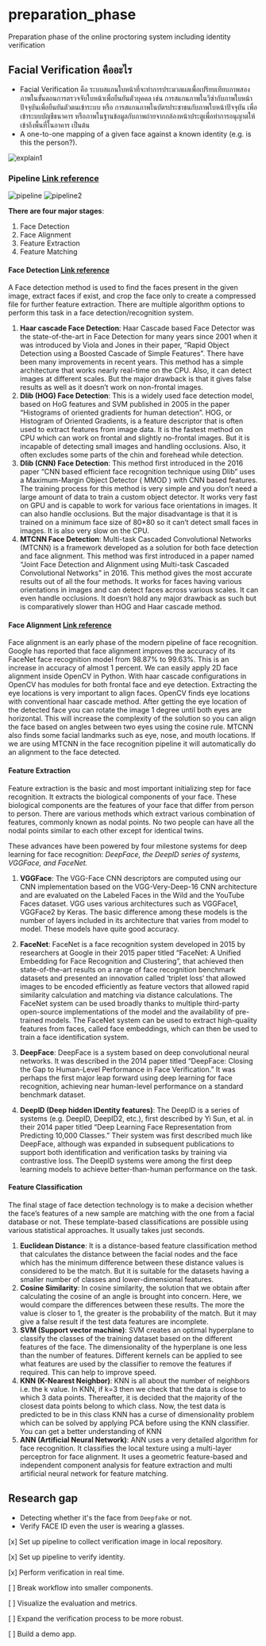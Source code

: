 # preparation_phase
Preparation phase of the online proctoring system including identity verification

## Facial Verification คืออะไร
- Facial Verification คือ ระบบสแกนใบหน้าที่จะทำการประมวลผลเพื่อเปรียบเทียบภาพสองภาพในขั้นตอนการตรวจจับใบหน้าเพื่อยืนยันตัวบุคคล เช่น การสแกนภาพในวีซ่ากับภาพใบหน้าปัจจุบันเพื่อยืนยันตัวตนเข้าระบบ หรือ การสแกนภาพในบัตรประชาชนกับภาพใบหน้าปัจจุบัน เพื่อเข้าระบบบัญชีธนาคาร หรือภาพในฐานข้อมูลกับภาพถ่ายจากกล้องหน้าประตูเพื่อทำการอนุญาตให้เข้าถึงพื้นที่ในอาคาร เป็นต้น
- A one-to-one mapping of a given face against a known identity (e.g. is this the person?).

![explain1](./asset/explain1.png)


### Pipeline [Link reference](https://medium.com/backprop-labs/face-recognition-pipeline-clearly-explained-f57fc0082750)


![pipeline](./asset/pipeline.png)
![pipeline2](./asset/pipeline2.png)

**There are four major stages**:
1. Face Detection
2. Face Alignment
3. Feature Extraction
4. Feature Matching

#### Face Detection [Link reference](https://learnopencv.com/face-detection-opencv-dlib-and-deep-learning-c-python/)

A Face detection method is used to find the faces present in the given image, extract faces if exist, and crop the face only to create a compressed file for further feature extraction. There are multiple algorithm options to perform this task in a face detection/recognition system.

1. **Haar cascade Face Detection**: Haar Cascade based Face Detector was the state-of-the-art in Face Detection for many years since 2001 when it was introduced by Viola and Jones in their paper, “Rapid Object Detection using a Boosted Cascade of Simple Features”. There have been many improvements in recent years. This method has a simple architecture that works nearly real-time on the CPU. Also, it can detect images at different scales. But the major drawback is that it gives false results as well as it doesn’t work on non-frontal images.
2. **Dlib (HOG) Face Detection**: This is a widely used face detection model, based on HoG features and SVM published in 2005 in the paper “Histograms of oriented gradients for human detection”. HOG, or Histogram of Oriented Gradients, is a feature descriptor that is often used to extract features from image data. It is the fastest method on CPU which can work on frontal and slightly no-frontal images. But it is incapable of detecting small images and handling occlusions. Also, it often excludes some parts of the chin and forehead while detection.
3. **Dlib (CNN) Face Detection**: This method first introduced in the 2016 paper “CNN based efficient face recognition technique using Dlib” uses a Maximum-Margin Object Detector ( MMOD ) with CNN based features. The training process for this method is very simple and you don’t need a large amount of data to train a custom object detector. It works very fast on GPU and is capable to work for various face orientations in images. It can also handle occlusions. But the major disadvantage is that it is trained on a minimum face size of 80*80 so it can’t detect small faces in images. It is also very slow on the CPU.
4. **MTCNN Face Detection**: Multi-task Cascaded Convolutional Networks (MTCNN) is a framework developed as a solution for both face detection and face alignment. This method was first introduced in a paper named “Joint Face Detection and Alignment using Multi-task Cascaded Convolutional Networks” in 2016. This method gives the most accurate results out of all the four methods. It works for faces having various orientations in images and can detect faces across various scales. It can even handle occlusions. It doesn’t hold any major drawback as such but is comparatively slower than HOG and Haar cascade method.

#### Face Alignment [Link reference](https://sefiks.com/2020/02/23/face-alignment-for-face-recognition-in-python-within-opencv/)
Face alignment is an early phase of the modern pipeline of face recognition. Google has reported that face alignment improves the accuracy of its FaceNet face recognition model from 98.87% to 99.63%. This is an increase in accuracy of almost 1 percent. We can easily apply 2D face alignment inside OpenCV in Python. With haar cascade configurations in OpenCV has modules for both frontal face and eye detection. Extracting the eye locations is very important to align faces. OpenCV finds eye locations with conventional haar cascade method. After getting the eye location of the detected face you can rotate the image 1 degree until both eyes are horizontal. This will increase the complexity of the solution so you can align the face based on angles between two eyes using the cosine rule. MTCNN also finds some facial landmarks such as eye, nose, and mouth locations. If we are using MTCNN in the face recognition pipeline it will automatically do an alignment to the face detected.

#### Feature Extraction
Feature extraction is the basic and most important initializing step for face recognition. It extracts the biological components of your face. These biological components are the features of your face that differ from person to person. There are various methods which extract various combination of features, commonly known as nodal points. No two people can have all the nodal points similar to each other except for identical twins.

These advances have been powered by four milestone systems for deep learning for face recognition: *DeepFace, the DeepID series of systems, VGGFace, and FaceNet.*

1. **VGGFace**: The VGG-Face CNN descriptors are computed using our CNN implementation based on the VGG-Very-Deep-16 CNN architecture and are evaluated on the Labeled Faces in the Wild and the YouTube Faces dataset. VGG uses various architectures such as VGGFace1, VGGFace2 by Keras. The basic difference among these models is the number of layers included in its architecture that varies from model to model. These models have quite good accuracy.

2. **FaceNet**: FaceNet is a face recognition system developed in 2015 by researchers at Google in their 2015 paper titled “FaceNet: A Unified Embedding for Face Recognition and Clustering”, that achieved then state-of-the-art results on a range of face recognition benchmark datasets and presented an innovation called ‘triplet loss‘ that allowed images to be encoded efficiently as feature vectors that allowed rapid similarity calculation and matching via distance calculations. The FaceNet system can be used broadly thanks to multiple third-party open-source implementations of the model and the availability of pre-trained models. The FaceNet system can be used to extract high-quality features from faces, called face embeddings, which can then be used to train a face identification system.

3. **DeepFace**: DeepFace is a system based on deep convolutional neural networks. It was described in the 2014 paper titled “DeepFace: Closing the Gap to Human-Level Performance in Face Verification.” It was perhaps the first major leap forward using deep learning for face recognition, achieving near human-level performance on a standard benchmark dataset.

4. **DeepID (Deep hidden IDentity features)**: The DeepID is a series of systems (e.g. DeepID, DeepID2, etc.), first described by Yi Sun, et al. in their 2014 paper titled “Deep Learning Face Representation from Predicting 10,000 Classes.” Their system was first described much like DeepFace, although was expanded in subsequent publications to support both identification and verification tasks by training via contrastive loss. The DeepID systems were among the first deep learning models to achieve better-than-human performance on the task.

#### Feature Classification
The final stage of face detection technology is to make a decision whether the face’s features of a new sample are matching with the one from a facial database or not. These template-based classifications are possible using various statistical approaches. It usually takes just seconds.

1. **Euclidean Distance**: It is a distance-based feature classification method that calculates the distance between the facial nodes and the face which has the minimum difference between these distance values is considered to be the match. But it is suitable for the datasets having a smaller number of classes and lower-dimensional features.
2. **Cosine Similarity**: In cosine similarity, the solution that we obtain after calculating the cosine of an angle is brought into concern. Here, we would compare the differences between these results. The more the value is closer to 1, the greater is the probability of the match. But it may give a false result if the test data features are incomplete.
3. **SVM (Support vector machine)**: SVM creates an optimal hyperplane to classify the classes of the training dataset based on the different features of the face. The dimensionality of the hyperplane is one less than the number of features. Different kernels can be applied to see what features are used by the classifier to remove the features if required. This can help to improve speed.
4. **KNN (K-Nearest Neighbor)**: KNN is all about the number of neighbors i.e. the k value. In KNN, if k=3 then we check that the data is close to which 3 data points. Thereafter, it is decided that the majority of the closest data points belong to which class. Now, the test data is predicted to be in this class KNN has a curse of dimensionality problem which can be solved by applying PCA before using the KNN classifier. You can get a better understanding of KNN
5. **ANN (Artificial Neural Network)**: ANN uses a very detailed algorithm for face recognition. It classifies the local texture using a multi-layer perceptron for face alignment. It uses a geometric feature-based and independent component analysis for feature extraction and multi artificial neural network for feature matching.


## Research gap
- Detecting whether it's the face from `Deepfake` or not.
- Verify FACE ID even the user is wearing a glasses.

[x] Set up pipeline to collect verification image in local repository.

[x] Set up pipeline to verify identity.

[x] Perform verification in real time.

[ ] Break workflow into smaller components.

[ ] Visualize the evaluation and metrics.

[ ] Expand the verification process to be more robust.

[ ] Build a demo app.

